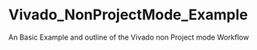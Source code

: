 # Vivado_NonProjectMode_Example
 An Basic Example and outline of the Vivado non Project mode Workflow
